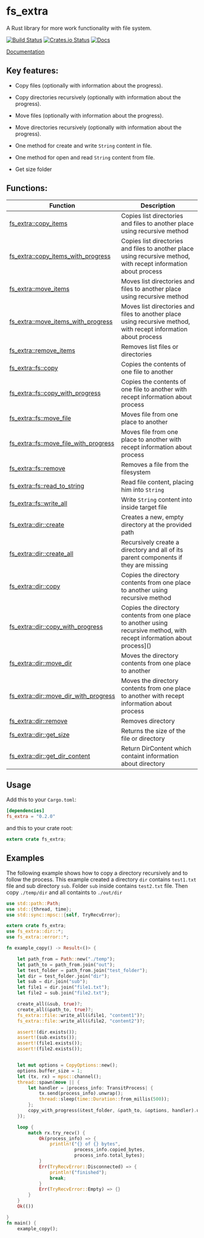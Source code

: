 # fs_extra

A Rust library for more work functionality with file system.

[![Build Status](https://travis-ci.org/webdesus/fs_extra.svg)](https://travis-ci.org/webdesus/fs_extra)
[![Crates.io Status](https://img.shields.io/crates/v/fs_extra.svg)](https://crates.io/crates/fs_extra)
[![Docs](https://docs.rs/fs_extra/badge.svg)](https://docs.rs/fs_extra)

[Documentation](https://docs.rs/fs_extra)


## Key features:

* Copy files (optionally with information about the progress).

* Copy directories recursively (optionally with information about the progress).

* Move files (optionally with information about the progress).

* Move directories recursively (optionally with information about the progress).

* One method for create and write `String` content in file.

* One method for open and read `String` content from file.

* Get size folder

## Functions:

| Function | Description |
| ------------- | ------------- |
| [fs_extra::copy_items](https://docs.rs/fs_extra/0.2.0/fs_extra/fn.copy_items.html)  | Copies list directories and files to another place using recursive method |
| [fs_extra::copy_items_with_progress](https://docs.rs/fs_extra/0.2.0/fs_extra/fn.copy_items_with_progress.html)  | Copies list directories and files to another place using recursive method, with recept information about process |
| [fs_extra::move_items](https://docs.rs/fs_extra/0.2.0/fs_extra/fn.move_items.html)  | Moves list directories and files to another place using recursive method |
| [fs_extra::move_items_with_progress](https://docs.rs/fs_extra/0.2.0/fs_extra/fn.move_items_with_progress.html)  | Moves list directories and files to another place using recursive method, with recept information about process |
| [fs_extra::remove_items](https://docs.rs/fs_extra/0.2.0/fs_extra/fn.remove_items.html)  | Removes list files or directories |
| [fs_extra::fs::copy](https://docs.rs/fs_extra/0.2.0/fs_extra/file/fn.copy.html)  | Copies the contents of one file to another |
| [fs_extra::fs::copy_with_progress](https://docs.rs/fs_extra/0.2.0/fs_extra/file/fn.copy_with_progress.html)  | Copies the contents of one file to another with recept information about process  |
| [fs_extra::fs::move_file](https://docs.rs/fs_extra/0.2.0/fs_extra/file/fn.move_file.html)  | Moves file from one place to another  |
| [fs_extra::fs::move_file_with_progress](https://docs.rs/fs_extra/0.2.0/fs_extra/file/fn.move_file_with_progress.html)  | Moves file from one place to another with recept information about process  |
| [fs_extra::fs::remove](https://docs.rs/fs_extra/0.2.0/fs_extra/file/fn.remove.html)  | Removes a file from the filesystem  |
| [fs_extra::fs::read_to_string](https://docs.rs/fs_extra/0.2.0/fs_extra/file/fn.read_to_string.html)  | Read file content, placing him into `String`  |
| [fs_extra::fs::write_all](https://docs.rs/fs_extra/0.2.0/fs_extra/file/fn.write_all.html)  | Write `String` content into inside target file  |
| [fs_extra::dir::create](https://docs.rs/fs_extra/0.2.0/fs_extra/dir/fn.create.html)  | Creates a new, empty directory at the provided path  |
| [fs_extra::dir::create_all](https://docs.rs/fs_extra/0.2.0/fs_extra/dir/fn.create_all.html)  | Recursively create a directory and all of its parent components if they are missing  |
| [fs_extra::dir::copy](https://docs.rs/fs_extra/0.2.0/fs_extra/dir/fn.copy.html)  | Copies the directory contents from one place to another using recursive method  |
| [fs_extra::dir::copy_with_progress](https://docs.rs/fs_extra/0.2.0/fs_extra/dir/fn.copy_with_progress.html)  | Copies the directory contents from one place to another using recursive method, with recept information about process]()  |
| [fs_extra::dir::move_dir](https://docs.rs/fs_extra/0.2.0/fs_extra/dir/fn.move_dir.html)  | Moves the directory contents from one place to another  |
| [fs_extra::dir::move_dir_with_progress](https://docs.rs/fs_extra/0.2.0/fs_extra/dir/fn.move_dir_with_progress.html)  | Moves the directory contents from one place to another with recept information about process  |
| [fs_extra::dir::remove](https://docs.rs/fs_extra/0.2.0/fs_extra/dir/fn.remove.html)  | Removes directory  |
| [fs_extra::dir::get_size](https://docs.rs/fs_extra/0.2.0/fs_extra/dir/fn.get_size.html)  | Returns the size of the file or directory  |
| [fs_extra::dir::get_dir_content](https://docs.rs/fs_extra/0.2.0/fs_extra/dir/fn.get_dir_content.html)  | Return DirContent which containt information about directory  |

## Usage

Add this to your `Cargo.toml`:
```toml
[dependencies]
fs_extra = "0.2.0"
```
and this to your crate root:
```rust
extern crate fs_extra;
```
## Examples

The following example shows how to copy a directory recursively and to follow the process.
This example created a directory `dir` contains `test1.txt` file and sub directory `sub`. Folder `sub` inside contains `test2.txt` file.
Then copy `./temp/dir` and all containts to `./out/dir`

```rust
use std::path::Path;
use std::{thread, time};
use std::sync::mpsc::{self, TryRecvError};

extern crate fs_extra;
use fs_extra::dir::*;
use fs_extra::error::*;

fn example_copy() -> Result<()> {

    let path_from = Path::new("./temp");
    let path_to = path_from.join("out");
    let test_folder = path_from.join("test_folder");
    let dir = test_folder.join("dir");
    let sub = dir.join("sub");
    let file1 = dir.join("file1.txt");
    let file2 = sub.join("file2.txt");

    create_all(&sub, true)?;
    create_all(&path_to, true)?;
    fs_extra::file::write_all(&file1, "content1")?;
    fs_extra::file::write_all(&file2, "content2")?;

    assert!(dir.exists());
    assert!(sub.exists());
    assert!(file1.exists());
    assert!(file2.exists());


    let mut options = CopyOptions::new();
    options.buffer_size = 1;
    let (tx, rx) = mpsc::channel();
    thread::spawn(move || {
        let handler = |process_info: TransitProcess| {
            tx.send(process_info).unwrap();
            thread::sleep(time::Duration::from_millis(500));
        };
        copy_with_progress(&test_folder, &path_to, &options, handler).unwrap();
    });

    loop {
        match rx.try_recv() {
            Ok(process_info) => {
                println!("{} of {} bytes",
                         process_info.copied_bytes,
                         process_info.total_bytes);
            }
            Err(TryRecvError::Disconnected) => {
                println!("finished");
                break;
            }
            Err(TryRecvError::Empty) => {}
        }
    }
    Ok(())

}
fn main() {
    example_copy();

```
